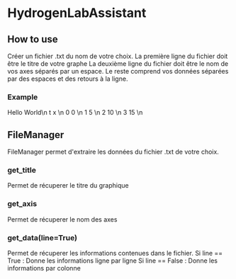 # HydrogenLabAssistant
## How to use
Créer un fichier .txt du nom de votre choix.
La première ligne du fichier doit être le titre de votre graphe
La deuxième ligne du fichier doit être le nom de vos axes séparés par un espace.
Le reste comprend vos données séparées par des espaces et des retours à la ligne.
### Example
Hello World\n
t x \n
0 0 \n
1 5 \n
2 10 \n
3 15 \n

## FileManager
FileManager permet d'extraire les données du fichier .txt de votre choix.
### get_title
Permet de récuperer le titre du graphique
### get_axis
Permet de récuperer le nom des axes
### get_data(line=True)
Permet de récuperer les informations contenues dans le fichier.
Si line == True : Donne les informations ligne par ligne
Si line == False : Donne les informations par colonne

